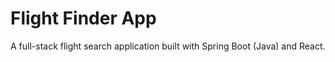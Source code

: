 # Flight Finder App
A full-stack flight search application built with Spring Boot (Java) and React.
